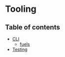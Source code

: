 # Tooling

## Table of contents

- [CLI](../cli/index.md)
  - [fuels](../fuels/)
- [Testing](../testing/index.md)